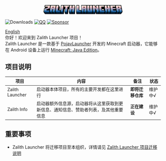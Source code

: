 <div align="center">
    <img width="256" src="images/app_name_title.png"></img>
</div>

![Downloads](https://img.shields.io/github/downloads/MovTery/ZalithLauncher/total)
[![QQ](https://img.shields.io/badge/QQ-blue)](https://qm.qq.com/q/2MVxS0B29y)
[![Sponsor](https://img.shields.io/badge/sponsor-30363D?logo=GitHub-Sponsors)](https://afdian.com/a/MovTery)

<a href="/README.md">English</a>  
你好！欢迎来到 Zalith Launcher 项目！  
Zalith Launcher 是一款基于 [PojavLauncher](https://github.com/PojavLauncherTeam/PojavLauncher) 开发的 Minecraft 启动器，它能够在 Android 设备上运行 [Minecraft: Java Edition](https://www.minecraft.net/)。  

## 项目说明
| 项目 | 内容 | 备注 | 状态 |
| ------ | ------ | ------ | ------ |
| Zalith Launcher | 启动器本体项目，所有的主要开发都在这里进行 | **即将迁移仓库** | 维护中√ |
| Zalith Info | 启动器额外信息源，启动器将从这里获取到更新信息、通知信息、赞助者列表，及其他重要信息 | **正在建设** | 维护中√ |

## 重要事项
- Zalith Launcher 将迁移项目至本组织，详情请见 <a href="notice/migrate_zh_cn.md">Zalith Launcher 项目迁移说明</a>